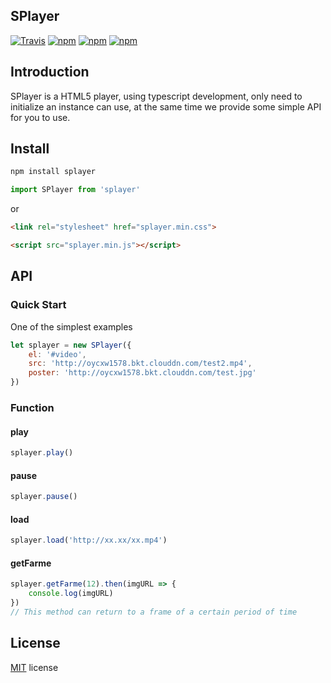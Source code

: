 
## SPlayer 
[![Travis](https://img.shields.io/travis/wyhaya/splayer.svg?style=flat-square)](https://travis-ci.org/wyhaya/splayer) [![npm](https://img.shields.io/npm/dt/splayer.svg?style=flat-square)](https://www.npmjs.com/package/splayer) [![npm](https://img.shields.io/npm/l/splayer.svg?style=flat-square)](./LICENSE) [![npm](https://img.shields.io/npm/v/splayer.svg?style=flat-square)](https://www.npmjs.com/package/splayer)

## Introduction

SPlayer is a HTML5 player, using typescript development, only need to initialize an instance can use, at the same time we provide some simple API for you to use.

## Install

```bash
npm install splayer
```

```javascript
import SPlayer from 'splayer'
```
or
```html
<link rel="stylesheet" href="splayer.min.css">
```
```html
<script src="splayer.min.js"></script>
```

## API
### Quick Start
One of the simplest examples
```javascript
let splayer = new SPlayer({
    el: '#video',
    src: 'http://oycxw1578.bkt.clouddn.com/test2.mp4',
    poster: 'http://oycxw1578.bkt.clouddn.com/test.jpg'
})
```
### Function
#### play
```javascript
splayer.play()
```
#### pause
```javascript
splayer.pause()
```
#### load
```javascript
splayer.load('http://xx.xx/xx.mp4')
```
#### getFarme
```javascript
splayer.getFarme(12).then(imgURL => {
    console.log(imgURL)
})
// This method can return to a frame of a certain period of time
```
## License
[MIT](./LICENSE) license

